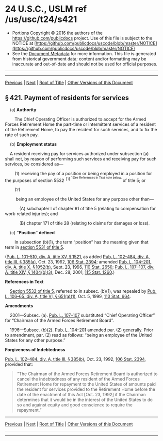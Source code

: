 ---
---

# 24 U.S.C., USLM ref /us/usc/t24/s421

* Portions Copyright © 2016 the authors of the https://github.com/publicdocs project.
  Use of this file is subject to the NOTICE at [https://github.com/publicdocs/uscode/blob/master/NOTICE](https://github.com/publicdocs/uscode/blob/master/NOTICE)
* See the [Document Metadata](././../../../../..//README.md) for more information.
  This file is generated from historical government data; content and/or formatting may be inaccurate and out-of-date and should not be used for official purposes.

----------
----------

[Previous](./../../../../..//us/usc/t24/ch10/schI/m__us_usc_t24_s420.md) | [Next](./../../../../..//us/usc/t24/ch10/schI/m__us_usc_t24_s422.md) | [Root of Title](./../../../../../) | [Other Versions of this Document](https://publicdocs.github.io/go/links?ns=uslm&ref=%2Fus%2Fusc%2Ft24%2Fs421)

## § 421. Payment of residents for services

    (a) __Authority__ 

        The Chief Operating Officer is authorized to accept for the Armed Forces Retirement Home the part-time or intermittent services of a resident of the Retirement Home, to pay the resident for such services, and to fix the rate of such pay.

    (b) __Employment status__ 

    A resident receiving pay for services authorized under subsection (a) shall not, by reason of performing such services and receiving pay for such services, be considered as—

        (1) receiving the pay of a position or being employed in a position for the purposes of section 5532  <sup>\[1\]</sup>  <sup><sup> 1 See References in Text note below. </sup></sup>  of title 5; or

        (2)

         being an employee of the United States for any purpose other than—

            (A) subchapter I of chapter 81 of title 5 (relating to compensation for work-related injuries); and

            (B) chapter 171 of title 28 (relating to claims for damages or loss).

    (c) __“Position” defined__ 

        In subsection (b)(1), the term “position” has the meaning given that term in [section 5531 of title 5][/us/usc/t5/s5531].

([Pub. L. 101–510, div. A, title XV, § 1521][/us/pl/101/510/s1521], as added [Pub. L. 102–484, div. A, title III, § 385(a)][/us/pl/102/484/s385/a], Oct. 23, 1992, [106 Stat. 2394][/us/stat/106/2394]; amended [Pub. L. 104–201, div. A, title X, § 1052(b)][/us/pl/104/201/s1052/b], Sept. 23, 1996, [110 Stat. 2650][/us/stat/110/2650]; [Pub. L. 107–107, div. A, title XIV, § 1404(b)(3)][/us/pl/107/107/s1404/b/3], Dec. 28, 2001, [115 Stat. 1260][/us/stat/115/1260].)

 __References in Text__ 

    [Section 5532 of title 5][/us/usc/t5/s5532], referred to in subsec. (b)(1), was repealed by [Pub. L. 106–65, div. A, title VI, § 651(a)(1)][/us/pl/106/65/s651/a/1], Oct. 5, 1999, [113 Stat. 664][/us/stat/113/664].

 __Amendments__ 

    2001—Subsec. (a). [Pub. L. 107–107][/us/pl/107/107] substituted “Chief Operating Officer” for “Chairman of the Armed Forces Retirement Board”.

    1996—Subsec. (b)(2). [Pub. L. 104–201][/us/pl/104/201] amended par. (2) generally. Prior to amendment, par. (2) read as follows: “being an employee of the United States for any other purpose.”

 __Forgiveness of Indebtedness__ 

[Pub. L. 102–484, div. A, title III, § 385(b)][/us/pl/102/484/s385/b], Oct. 23, 1992, [106 Stat. 2394][/us/stat/106/2394], provided that: 

> “The Chairman of the Armed Forces Retirement Board is authorized to cancel the indebtedness of any resident of the Armed Forces Retirement Home for repayment to the United States of amounts paid the resident for services provided to the Retirement Home before the date of the enactment of this Act \[Oct. 23, 1992\] if the Chairman determines that it would be in the interest of the United States to do so and against equity and good conscience to require the repayment.”

----------

[Previous](./../../../../..//us/usc/t24/ch10/schI/m__us_usc_t24_s420.md) | [Next](./../../../../..//us/usc/t24/ch10/schI/m__us_usc_t24_s422.md) | [Root of Title](./../../../../../) | [Other Versions of this Document](https://publicdocs.github.io/go/links?ns=uslm&ref=%2Fus%2Fusc%2Ft24%2Fs421)

----------
----------

[/us/usc/t5/s5531]: https://publicdocs.github.io/go/links?ns=uslm&ref=%2Fus%2Fusc%2Ft5%2Fs5531
[/us/pl/101/510/s1521]: https://publicdocs.github.io/go/links?ns=uslm&ref=%2Fus%2Fpl%2F101%2F510%2Fs1521
[/us/pl/102/484/s385/a]: https://publicdocs.github.io/go/links?ns=uslm&ref=%2Fus%2Fpl%2F102%2F484%2Fs385%2Fa
[/us/stat/106/2394]: https://publicdocs.github.io/go/links?ns=uslm&ref=%2Fus%2Fstat%2F106%2F2394
[/us/pl/104/201/s1052/b]: https://publicdocs.github.io/go/links?ns=uslm&ref=%2Fus%2Fpl%2F104%2F201%2Fs1052%2Fb
[/us/stat/110/2650]: https://publicdocs.github.io/go/links?ns=uslm&ref=%2Fus%2Fstat%2F110%2F2650
[/us/pl/107/107/s1404/b/3]: https://publicdocs.github.io/go/links?ns=uslm&ref=%2Fus%2Fpl%2F107%2F107%2Fs1404%2Fb%2F3
[/us/stat/115/1260]: https://publicdocs.github.io/go/links?ns=uslm&ref=%2Fus%2Fstat%2F115%2F1260
[/us/usc/t5/s5532]: https://publicdocs.github.io/go/links?ns=uslm&ref=%2Fus%2Fusc%2Ft5%2Fs5532
[/us/pl/106/65/s651/a/1]: https://publicdocs.github.io/go/links?ns=uslm&ref=%2Fus%2Fpl%2F106%2F65%2Fs651%2Fa%2F1
[/us/stat/113/664]: https://publicdocs.github.io/go/links?ns=uslm&ref=%2Fus%2Fstat%2F113%2F664
[/us/pl/107/107]: https://publicdocs.github.io/go/links?ns=uslm&ref=%2Fus%2Fpl%2F107%2F107
[/us/pl/104/201]: https://publicdocs.github.io/go/links?ns=uslm&ref=%2Fus%2Fpl%2F104%2F201
[/us/pl/102/484/s385/b]: https://publicdocs.github.io/go/links?ns=uslm&ref=%2Fus%2Fpl%2F102%2F484%2Fs385%2Fb
[/us/stat/106/2394]: https://publicdocs.github.io/go/links?ns=uslm&ref=%2Fus%2Fstat%2F106%2F2394


